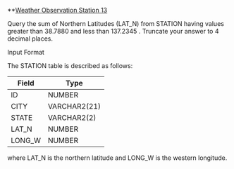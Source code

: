 **[Weather Observation Station 13](https://www.hackerrank.com/challenges/weather-observation-station-13/problem)

Query the sum of Northern Latitudes (LAT_N) from STATION having values greater than 38.7880 and less than 137.2345 . Truncate your answer to 4 decimal places.

Input Format

The STATION table is described as follows:


|  Field | Type |
|---|---|
| ID  | NUMBER |
| CITY | VARCHAR2(21)   |
| STATE  | VARCHAR2(2)  |
| LAT_N |  NUMBER |
| LONG_W | NUMBER |

where LAT_N is the northern latitude and LONG_W is the western longitude.
